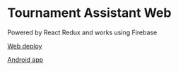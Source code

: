 # Tournament Assistant Web

Powered by React Redux and works using Firebase

[Web deploy](https://tournament-assistant-web.netlify.app/)

[Android app](https://github.com/alreadybe/mta)
 
